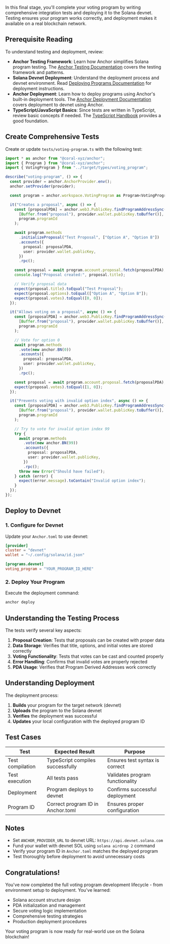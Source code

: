 In this final stage, you'll complete your voting program by writing
comprehensive integration tests and deploying it to the Solana devnet. Testing
ensures your program works correctly, and deployment makes it available on a
real blockchain network.

## Prerequisite Reading

To understand testing and deployment, review:

- **Anchor Testing Framework**: Learn how Anchor simplifies Solana program
  testing. The [Anchor Testing
  Documentation](https://www.anchor-lang.com/docs/testing) covers the testing
  framework and patterns.
- **Solana Devnet Deployment**: Understand the deployment process and devnet
  environment. Read [Deploying Programs
  Documentation](https://solana.com/docs/programs/deploying) for deployment
  instructions.
- **Anchor Deployment**: Learn how to deploy programs using Anchor's built-in
  deployment tools. The [Anchor Deployment
  Documentation](https://www.anchor-lang.com/docs/quickstart/local#deploy-to-devnet)
  covers deployment to devnet using Anchor.
- **TypeScript/JavaScript Basics**: Since tests are written in TypeScript,
  review basic concepts if needed. The [TypeScript
  Handbook](https://www.typescriptlang.org/docs/handbook/) provides a good
  foundation.

## Create Comprehensive Tests

Create or update `tests/voting-program.ts` with the following test:

```typescript
import * as anchor from "@coral-xyz/anchor";
import { Program } from "@coral-xyz/anchor";
import { VotingProgram } from "../target/types/voting_program";

describe("voting-program", () => {
  const provider = anchor.AnchorProvider.env();
  anchor.setProvider(provider);

  const program = anchor.workspace.VotingProgram as Program<VotingProgram>;

  it("Creates a proposal", async () => {
    const [proposalPDA] = anchor.web3.PublicKey.findProgramAddressSync(
      [Buffer.from("proposal"), provider.wallet.publicKey.toBuffer()],
      program.programId
    );

    await program.methods
      .initializeProposal("Test Proposal", ["Option A", "Option B"])
      .accounts({
        proposal: proposalPDA,
        user: provider.wallet.publicKey,
      })
      .rpc();

    const proposal = await program.account.proposal.fetch(proposalPDA);
    console.log("Proposal created:", proposal.title);

    // Verify proposal data
    expect(proposal.title).toEqual("Test Proposal");
    expect(proposal.options).toEqual(["Option A", "Option B"]);
    expect(proposal.votes).toEqual([0, 0]);
  });

  it("Allows voting on a proposal", async () => {
    const [proposalPDA] = anchor.web3.PublicKey.findProgramAddressSync(
      [Buffer.from("proposal"), provider.wallet.publicKey.toBuffer()],
      program.programId
    );

    // Vote for option 0
    await program.methods
      .vote(new anchor.BN(0))
      .accounts({
        proposal: proposalPDA,
        user: provider.wallet.publicKey,
      })
      .rpc();

    const proposal = await program.account.proposal.fetch(proposalPDA);
    expect(proposal.votes).toEqual([1, 0]);
  });

  it("Prevents voting with invalid option index", async () => {
    const [proposalPDA] = anchor.web3.PublicKey.findProgramAddressSync(
      [Buffer.from("proposal"), provider.wallet.publicKey.toBuffer()],
      program.programId
    );

    // Try to vote for invalid option index 99
    try {
      await program.methods
        .vote(new anchor.BN(99))
        .accounts({
          proposal: proposalPDA,
          user: provider.wallet.publicKey,
        })
        .rpc();
      throw new Error("Should have failed");
    } catch (error) {
      expect(error.message).toContain("Invalid option index");
    }
  });
});
```

## Deploy to Devnet

### 1. Configure for Devnet

Update your `Anchor.toml` to use devnet:

```toml
[provider]
cluster = "devnet"
wallet = "~/.config/solana/id.json"

[programs.devnet]
voting_program = "YOUR_PROGRAM_ID_HERE"
```

### 2. Deploy Your Program

Execute the deployment command:

```bash
anchor deploy
```

## Understanding the Testing Process

The tests verify several key aspects:

1. **Proposal Creation**: Tests that proposals can be created with proper data
2. **Data Storage**: Verifies that title, options, and initial votes are stored correctly
3. **Voting Functionality**: Tests that votes can be cast and counted properly
4. **Error Handling**: Confirms that invalid votes are properly rejected
5. **PDA Usage**: Verifies that Program Derived Addresses work correctly

## Understanding Deployment

The deployment process:

1. **Builds** your program for the target network (devnet)
2. **Uploads** the program to the Solana devnet
3. **Verifies** the deployment was successful
4. **Updates** your local configuration with the deployed program ID

## Test Cases

| Test | Expected Result | Purpose |
|------|-----------------|---------|
| Test compilation | TypeScript compiles successfully | Ensures test syntax is correct |
| Test execution | All tests pass | Validates program functionality |
| Deployment | Program deploys to devnet | Confirms successful deployment |
| Program ID | Correct program ID in Anchor.toml | Ensures proper configuration |

## Notes

- Set `ANCHOR_PROVIDER_URL` to devnet URL: `https://api.devnet.solana.com`
- Fund your wallet with devnet SOL using `solana airdrop 2` command
- Verify your program ID in `Anchor.toml` matches the deployed program
- Test thoroughly before deployment to avoid unnecessary costs

## Congratulations!

You've now completed the full voting program development lifecycle - from
environment setup to deployment. You've learned:

- Solana account structure design
- PDA initialization and management
- Secure voting logic implementation
- Comprehensive testing strategies
- Production deployment procedures

Your voting program is now ready for real-world use on the Solana blockchain!
